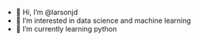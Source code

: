 - 👋 Hi, I’m @larsonjd
- 👀 I’m interested in data science and machine learning
- 🌱 I’m currently learning python


<!---
larsonjd/larsonjd is a ✨ special ✨ repository because its `README.md` (this file) appears on your GitHub profile.
You can click the Preview link to take a look at your changes.
--->
